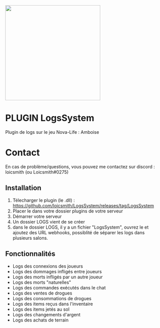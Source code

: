 <img src="https://cdn.discordapp.com/attachments/1174014039333031936/1196084426753462312/logssystem.png" width="300"/>

# PLUGIN LogsSystem

Plugin de logs sur le jeu Nova-Life : Amboise

# Contact

En cas de problème/questions, vous pouvez me contactez sur discord : loicsmith (ou Loicsmith#0275)


## Installation
1. Télecharger le plugin (le .dll) : https://github.com/loicsmith/LogsSystem/releases/tag/LogsSystem
2. Placer le dans votre dossier plugins de votre serveur
3. Démarrer votre serveur
4. Un dossier LOGS vient de se créer
5. dans le dossier LOGS, il y a un fichier "LogsSystem", ouvrez le et ajoutez des URL webhooks, possiblité de séparer les logs dans plusieurs salons.

## Fonctionnalités 
- Logs des connexions des joueurs
- Logs des dommages infligés entre joueurs
- Logs des morts infligés par un autre joueur
- Logs des morts "naturelles"
- Logs des commandes exécutés dans le chat
- Logs des ventes de drogues
- Logs des consommations de drogues
- Logs des items reçus dans l'inventaire
- Logs des items jetés au sol
- Logs des changements d'argent
- Logs des achats de terrain
